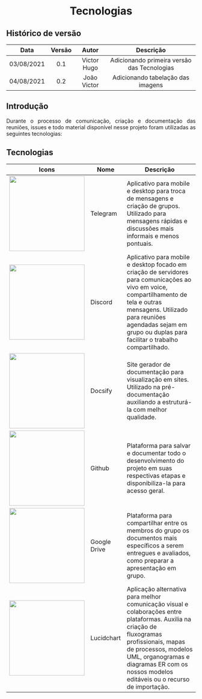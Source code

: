 # <center> Tecnologias

## Histórico de versão
| Data | Versão | Autor | Descrição |
| :-:|:-:|:-:|:-: |
| 03/08/2021 | 0.1 | Victor Hugo | Adicionando primeira versão das Tecnologias |
| 04/08/2021 | 0.2 | João Victor | Adicionando tabelação das imagens |

<div align="justify">

## Introdução
Durante o processo de comunicação, criação e documentação das reuniões, issues e todo material disponível nesse projeto foram utilizadas as seguintes tecnologias:
## Tecnologias
|Icons| Nome | Descrição |
| --- | ---- | --------- |
| <img src='images/telegram.png' width="200"> | Telegram |Aplicativo para mobile e desktop para troca de mensagens e criação de grupos. Utilizado para mensagens rápidas e discussões mais informais e menos pontuais. |
|<img src='images/discord.png' width="200"> | Discord | Aplicativo para mobile e desktop focado em criação de servidores para comunicações ao vivo em voice, compartilhamento de tela e outras mensagens. Utilizado para reuniões agendadas sejam em grupo ou duplas para facilitar o trabalho compartilhado. |
|<img src='images/docsify.png' width="200"> | Docsify |Site gerador de documentação para visualização em sites. Utilizado na pré-documentação auxiliando a estruturá-la com melhor qualidade. |
|<img src='images/github.png' width="200"> | Github | Plataforma para salvar e documentar todo o desenvolvimento do projeto em suas respectivas etapas e disponibiliza-la para acesso geral. |
|<img src='images/drive.png' width="200"> | Google Drive | Plataforma para compartilhar entre os membros do grupo os documentos mais específicos a serem entregues e avaliados, como preparar a apresentação em grupo. |
|<img src='images/lucidchart.png' width="200"> | Lucidchart | Aplicação alternativa para melhor comunicação visual e colaborações entre plataformas. Auxilia na criação de fluxogramas profissionais, mapas de processos, modelos UML, organogramas e diagramas ER com os nossos modelos editáveis ou o recurso de importação. |



</div>